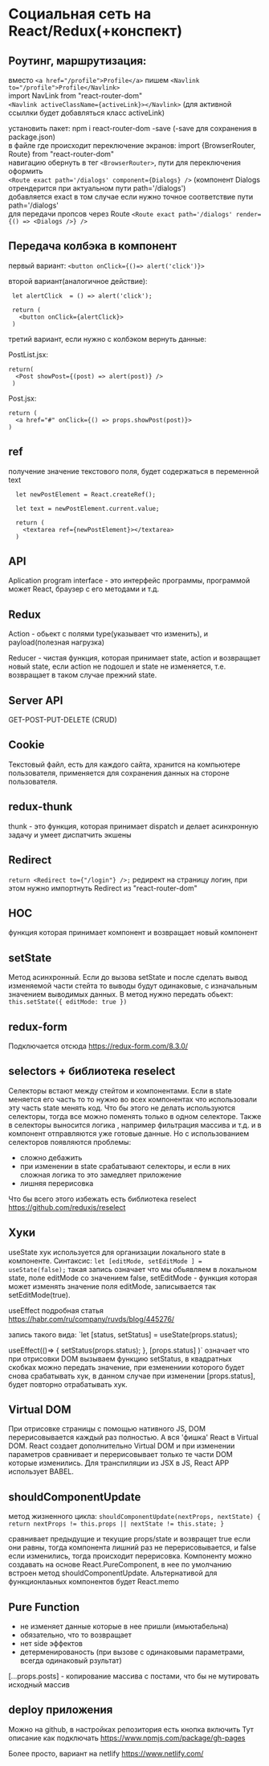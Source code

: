 
# Социальная сеть на React/Redux(+конспект)


## Роутинг, маршрутизация:

  вместо `<a href="/profile">Profile</a>` пишем `<Navlink to="/profile">Profile</Navlink>`  
  import NavLink from "react-router-dom"  
  `<Navlink activeClassName={activeLink}></Navlink>` (для активной ссыллки будет добавляться класс activeLink)  
  
  установить пакет: npm i react-router-dom -save (-save для сохранения в package.json)  
  в файле где происходит переключение экранов: import {BrowserRouter, Route} from "react-router-dom"  
  навигацию обернуть в тег `<BrowserRouter>`, пути для переключения оформить   
  `<Route exact path='/dialogs' component={Dialogs} />` (компонент Dialogs отрендерится при актуальном пути path='/dialogs')  
  добавляется exact в том случае если нужно точное соответствие пути path='/dialogs'  
  для передачи пропсов через Route `<Route exact path='/dialogs' render={() => <Dialogs />} />`


## Передача колбэка в компонент

  первый вариант: 
    `<button onClick={()=> alert('click')}>`
  
  второй вариант(аналогичное действие):  
   ```
    let alertClick  = () => alert('click');

    return (
      <button onClick={alertClick}>
    ) 
   ```

   третий вариант, если нужно с колбэком вернуть данные: 

  PostList.jsx:   
  ```      
  return(
    <Post showPost={(post) => alert(post)} />  
   )
   ```

  Post.jsx:
  
  ```
  return (
    <a href="#" onClick={() => props.showPost(post)}>
  )
 ```
   
## ref
получение значение текстового поля, будет содержаться в переменной text

```
  let newPostElement = React.createRef();

  let text = newPostElement.current.value;

  return (
    <textarea ref={newPostElement}></textarea>
  )
```
## API
Aplication program interface - это интерфейс программы, программой может React, браузер с его методами и т.д.

## Redux
Action - обьект с полями type(указывает что изменить), и payload(полезная нагрузка)

Reducer - чистая функция, которая принимает state, action и возвращает новый state, если action не подошел и state
не изменяется, т.е. возвращает в таком случае прежний state.

## Server API
GET-POST-PUT-DELETE (CRUD)

## Cookie
Текстовый файл, есть для каждого сайта, хранится на компьютере пользователя, применяется для сохранения данных на стороне пользователя.

## redux-thunk
thunk - это функция, которая принимает dispatch и делает асинхронную задачу и умеет диспатчить экшены

## Redirect
`return <Redirect to={"/login"} />;`
редирект на страницу логин, при этом нужно импортнуть Redirect из "react-router-dom"

## HOC
функция которая принимает компонент и возвращает новый компонент

## setState 
Метод асинхронный. Если до вызова setState и после сделать вывод изменяемой части стейта то выводы будут одинаковые,
с изначальным значением выводимых данных. В метод нужно передать обьект: 
                        `this.setState({
                               editMode: true
                         })`
## redux-form
Подключается отсюда https://redux-form.com/8.3.0/

## selectors + библиотека reselect
Селекторы встают между стейтом и компонентами. Если в state меняется его часть то 
то нужно во всех компонентах что использовали эту часть state менять код. Что бы этого не делать используются селекторы, тогда все можно поменять только в одном селекторе. Также в селекторы выносится логика , например фильтрация массива и т.д. и в компонент отправляются уже готовые данные.
Но с использованием селекторов появляются проблемы:
 - сложно дебажить
 - при изменении в state срабатывают селекторы, и если в них сложная логика то это замедляет приложение
 - лишняя перерисовка

 Что бы всего этого избежать есть библиотека reselect https://github.com/reduxjs/reselect

 ## Хуки
 useState
 хук используется для организации локального state в компоненте. Синтаксис:
 `let [editMode, setEditMode ] = useState(false);`
 такая запись означает что мы обьявляем в локальном state, поле editMode со значением false,
 setEditMode - функция которая может изменять значение поля editMode, записывается так setEditMode(true).

 useEffect
подробная статья https://habr.com/ru/company/ruvds/blog/445276/

запись такого вида:
 `let [status, setStatus] = useState(props.status);

  useEffect(()=> {
      setStatus(props.status);
    }, [props.status]
  )`
означает что при отрисовки DOM вызываем функцию setStatus, в квадратных скобках можно передать значение, при езменениии которого будет снова срабатывать хук, в данном случае при изменении  [props.status], будет повторно отрабатывать хук.

 ## Virtual DOM
 При отрисовке страницы с помощью нативного JS, DOM перерисовывается каждый раз полностью.
 А вся 'фишка' React в Virtual DOM. React создает дополнительно Virtual DOM и при изменении параметров сравнивает и перерисовывает только те части DOM которые изменились.
 Для транспиляции из JSX в JS, React APP использует BABEL.

 ## shouldComponentUpdate
 метод жизненного цикла:
 `shouldComponentUpdate(nextProps, nextState) {
    return nextProps != this.props || nextState != this.state;
  }`

  сравнивает предыдущие и текущие props/state и возвращет true если они равны, тогда компонента лишний раз не перерисовывается, и false если изменились, тогда происходит перерисовка.
  Компоненту можно создавать на основе React.PureComponent, в нее по умолчанию встроен метод shouldComponentUpdate.
  Альтернативой для функционлаьных компонентов будет React.memo

## Pure Function
  - не изменяет данные которые в нее пришли (имьютабельна)
  - обязательно, что то возвращает
  - нет side эффектов
  - детерменированость (при вызове с одинаковыми параметрами, всегда одинаковый рзультат)

  [...props.posts] - копирование массива с постами, что бы не мутировать исходный массив

## deploy приложения
Можно на github, в настройках репозитория есть кнопка включить 
Тут описание как подключать https://www.npmjs.com/package/gh-pages

Более просто, вариант на netlify https://www.netlify.com/